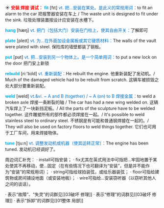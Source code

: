 ☀ <font color="red">**安装 焊接 调试：**</font>
<font color="sky blue">**fit**</font> [fɪt] 
<font color="#0070c0">vt. 把…安装在某处。是此义的常规用词：</font>to fit an alarm to the car 把报警器安装在车上 / The waste unit is designed to fit under the sink. 垃圾处理装置按设计应安装在水槽下。

<font color="sky blue">**hang**</font> [hæŋ] 
<font color="#0070c0">vt. 把门（包括大门）安装在门柱上，使其自由开关：</font>了解即可

<font color="sky blue">**plate**</font> [pleɪt] 
<font color="#0070c0">vt. 为…在外面加设金属板或其它硬质材料：</font>The walls of the vault were plated with steel. 保险库的墙壁都装了钢板。

<font color="sky blue">**put**</font> [pʊt] 
<font color="#0070c0">vt. 把…安装到另一个物体上。是一个简单用词：</font>to put a new lock on the door 把门安上新锁

<font color="sky blue">**rebuild**</font> [ri:'bɪld] 
<font color="#0070c0">vt. 重新装配：</font>He rebuilt the engine. 他重新装配了发动机。/ Much of the damaged vehicle had to be rebuilt from scratch. 这辆车被损毁之处大部分要重新装配。
           
<font color="sky blue">**weld**</font> [weld]
<font color="#0070c0">vt.&vi. ~ A and B (together) / ~ A (on) to B 焊接金属：</font>to weld a broken axle 焊接一条断裂的轴 / The car has had a new wing welded on. 这辆汽车焊上了一块新挡泥板。/ All the parts of the sculpture have to be welded together. 这件雕塑所有的部件都必须焊接在一起。/ It's possible to weld stainless steel to ordinary steel. 不锈钢是有可能和普通钢焊接在一起的。/ They will also be used on factory floors to weld things together. 它们也可用于工厂车间，用来焊接物体。

<font color="sky blue">**tune**</font> [tju:n] 
<font color="#0070c0">vt. 调整发动机或机器（使其运转正常）：</font>The engine has been tuned. 发动机已经调好了。

周边词汇补充：
· install可指安装；
· fix尤其在英式用法中可指把…牢固地置于某处使其不再移动，使…固定（在有些情况下也可翻译为“安装”，但是并不能作为“安装”的常规用词）；
· string可指给球拍装弦，或给乐器装弦；
· floor可指给建筑物或房间铺设地面（或安装地板）；
· wire可指给…安装窃听器（以窃听其他人之间的谈话）。

· 表示“故障”、“失灵”的词群见[[03破坏 修理]]
· 表示“修理”的词群见[[03破坏 修理]]
· 表示“拆卸”的词群见[[01整体 局部]]
